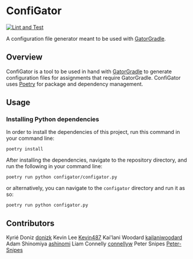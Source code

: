 # ConfiGator
[![Lint and Test](https://github.com/cmpsc-481-s22-m1/ConfiGator/actions/workflows/main.yml/badge.svg?branch=release%2F0.1.0)](https://github.com/cmpsc-481-s22-m1/ConfiGator/actions/workflows/main.yml)

A configuration file generator meant to be used with [GatorGradle](https://github.com/GatorEducator/gatorgradle).

## Overview

ConfiGator is a tool to be used in hand with [GatorGradle](https://github.com/GatorEducator/gatorgradle)
to generate configuration files for assignments that require GatorGradle. ConfiGator
uses [Poetry](https://python-poetry.org/) for package and dependency management.

## Usage

### Installing Python dependencies

In order to install the dependencies of this project, run this command in your
command line:

```
poetry install
```

After installing the dependencies, navigate to the repository directory, and run the
following in your command line:

```
poetry run python configator/configator.py
```

or alternatively, you can navigate to the `configator` directory and run it as so:

```
poetry run python configator.py
```

## Contributors

Kyrié Doniz [donizk](https://github.com/donizk)
Kevin Lee [Kevin487](https://github.com/Kevin487)
Kai'lani Woodard [kailaniwoodard](https://github.com/kailaniwoodard)
Adam Shinomiya [ashinomi](https://github.com/TheShiny1)
Liam Connelly [connellyw](https://github.com/connellyw)
Peter Snipes [Peter-Snipes](https://github.com/Peter-Snipes)
